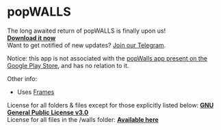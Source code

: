 # popWALLS

The long awaited return of popWALLS is finally upon us! <br>
**[Download it now](https://github.com/n3rd3x3/popWALLS/releases/tag/v1.0.0)** <br>
Want to get notified of new updates? [Join our Telegram](https://t.me/popWALLS).

Notice: this app is not associated with the [popWalls app present on the Google Play Store](https://play.google.com/store/apps/details?id=com.pop.walls&gl=US), and has no relation to it.

Other info:
- Uses [Frames](https://github.com/jahirfiquitiva/Frames)

License for all folders & files except for those explicitly listed below: [**GNU General Public License v3.0**](https://github.com/n3rd3x3/popWALLS/blob/main/LICENSE) <br>
License for all files in the /walls folder: [**Available here**](https://github.com/n3rd3x3/popWALLS/blob/main/walls/LICENSE)
